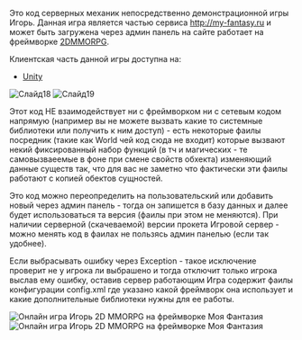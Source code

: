 Это код серверных механик непосредственно демонстрационной игры Игорь.
Данная игра является частью сервиса http://my-fantasy.ru и может быть загружена через админ панель на сайте работает на фреймворке [2DMMORPG](https://github.com/webrobot1/framework-rpg2d).

Клиентская часть данной игры доступна на:
+ [Unity](https://github.com/webrobot1/igor-unity)

![Слайд18](https://github.com/webrobot1/webrobot1/assets/20768848/af316b54-67da-42f6-a3b1-570be978ffa9)
![Слайд19](https://github.com/webrobot1/webrobot1/assets/20768848/2393864c-4ba9-4701-9e85-fa2d3088bfcc)

Этот код НЕ взаимодействует ни с фреймворком ни с сетевым кодом напрямую (например вы не можете вызвать какие то системные библиотеки или получить к ним доступ) - есть некоторые фаилы посредник (такие как World чей код сюда не входит) которые вызвают некий фиксированный набор функций (в тч и магических - те самовызваеемые в фоне при смене свойств обхекта) изменяющий данные существ так, что для вас не заметно что фактически эти фаилы работают с копией обектов сущностей.

Это код можно переопределить на пользовательский или добавить новый через админ панель - тогда он запишется в базу данных и далее будет использоваться та версия (фаилы при этом не меняются).
При наличии серверной (скачеваемой) версии прокета Игровой сервер - можно менять код в фаилах не пользясь админ панелью (если так удобнее).

Если выбрасывать ошибку через Exception - такое исключение проверит не у игрока ли выбрашено и тогда отключит только игрока выслав ему ошибку, оставив сервер работающим
Игра содержит фаилы конфигурации config.xml где указано какой фреймворк она использует и какие дополнительные библиотеки нужны для ее работы.

![Онлайн игра Игорь 2D MMORPG на фреймворке Моя Фантазия](https://github.com/webrobot1/webrobot1/assets/20768848/01317a66-26db-4656-8821-98033bcf6141)
![Онлайн игра Игорь 2D MMORPG на фреймворке Моя Фантазия](https://github.com/webrobot1/webrobot1/assets/20768848/acf5e11a-4ace-4725-b9b2-957109719a5c)
